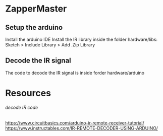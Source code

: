# ZapperMaster
## Setup the arduino
Install the arduino IDE
Install the IR library inside the folder hardware/libs:
Sketch > Include Library > Add .Zip Library
## Decode the IR signal
The code to decode the IR signal is inside forder hardware/arduino

# Resources
###### decode IR code
https://www.circuitbasics.com/arduino-ir-remote-receiver-tutorial/
https://www.instructables.com/IR-REMOTE-DECODER-USING-ARDUINO/